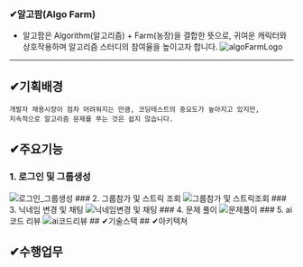 ### ✔알고팜(Algo Farm)  
- 알고팜은 Algorithm(알고리즘) + Farm(농장)을 결합한 뜻으로, 귀여운 캐릭터와 상호작용하며 알고리즘 스터디의 참여율을 높이고자 합니다.
![algoFarmLogo](https://github.com/user-attachments/assets/972c20fc-0a9f-481e-b542-be99288ef9ab)
---
## ✔기획배경
```
개발자 채용시장이 점차 어려워지는 만큼, 코딩테스트의 중요도가 높아지고 있지만, 
지속적으로 알고리즘 문제를 푸는 것은 쉽지 않습니다.
```
## ✔주요기능
### 1. 로그인 및 그룹생성  
   <img src="https://github.com/user-attachments/assets/03c35994-7aa0-4677-88a3-c86bc437a59f" alt="로그인_그룹생성">
### 2. 그룹참가 및 스트릭 조회  
   <img src="https://github.com/user-attachments/assets/5d1737fe-623b-47b9-b2c6-341dad8cd880" alt="그룹참가 및 스트릭조회">
### 3. 닉네임 변경 및 채팅  
   <img src="https://github.com/user-attachments/assets/06712f9c-8bfe-4c21-94d0-139100fccf78" alt="닉네임변경 및 채팅">
### 4. 문제 풀이  
   <img src="https://github.com/user-attachments/assets/c8be84d5-085f-46c6-a17c-e6d0d97b0bea" alt="문제풀이">
### 5. ai코드 리뷰  
   <img src="https://github.com/user-attachments/assets/aaa40f98-61b0-488e-beef-6aa4890e81e9" alt="ai코드리뷰">
## ✔기술스택
## ✔아키텍쳐

## ✔수행업무